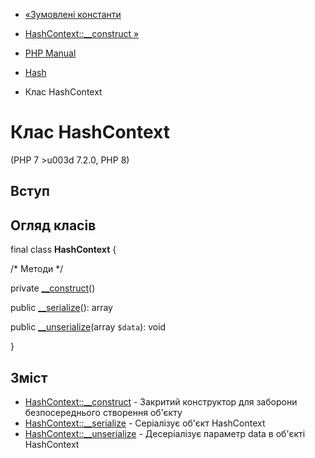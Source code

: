 - [«Зумовлені константи](hash.constants.md)
- [HashContext::\_\_construct »](hashcontext.construct.md)

- [PHP Manual](index.md)
- [Hash](book.hash.md)
- Клас HashContext

# Клас HashContext

(PHP 7 \>u003d 7.2.0, PHP 8)

## Вступ

## Огляд класів

final class **HashContext** {

/\* Методи \*/

private [\_\_construct](hashcontext.construct.md)()

public [\_\_serialize](hashcontext.serialize.md)(): array

public [\_\_unserialize](hashcontext.unserialize.md)(array `$data`):
void

}

## Зміст

- [HashContext::\_\_construct](hashcontext.construct.md) - Закритий
конструктор для заборони безпосереднього створення об'єкту
- [HashContext::\_\_serialize](hashcontext.serialize.md) -
Серіалізує об'єкт HashContext
- [HashContext::\_\_unserialize](hashcontext.unserialize.md) -
Десеріалізує параметр data в об'єкті HashContext
